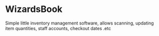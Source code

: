 # WizardsBook
Simple little inventory management software, allows scanning, updating item quantities, staff accounts, checkout dates .etc

